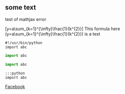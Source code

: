 ## some text

test of mathjax error

\[y=a\sum_{k=1}^{\infty}\frac{1}{k^{2}}\]
This formula here \(y=a\sum_{k=1}^{\infty}\frac{1}{k^{2}}\) is a test

    #!/usr/bin/python
    import abc

~~~python
import abc
~~~

```python
import abc
```

    :::python
    import abc

[Facebook](https://www.facebook.com/)
